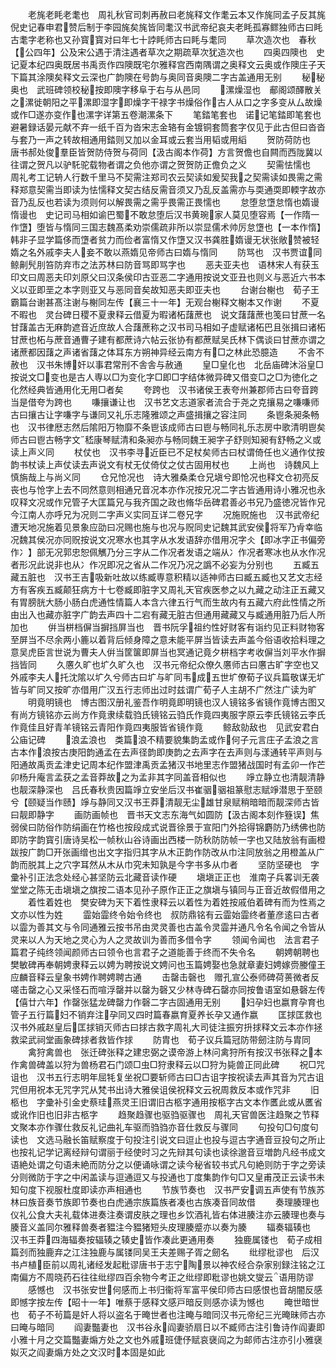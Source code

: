 <!-- { "loadSidebar": true } -->
　　老旄老眊老耄也　周礼秋官司刺再赦曰老旄释文作耄云本又作旄同孟子反其旄倪史记春申君赞后制于李园旄矣旄皆同耄汉书武帝纪哀夫老眊孤寡鳏独师古曰眊古耄字老称也又孙寳寳对曰年七十誖眊师古曰眊与耄同
　　草次造次也　春秋【公四年】公及宋公遇于清注遇者草次之期疏草次犹造次也
　　四奥四隩也　史记夏本纪四奥既居书禹贡作四隩既宅尔雅释宫西南隅谓之奥释文云奥或作隩庄子天下篇其涂隩矣释文云深也广韵隩在号韵与奥同音奥隩二字古盖通用无别
　　秘秘奥也　武班碑领校秘按即隩字移阜于右与从邑同
　　漯燥湿也　郙阁颂醳散关之漯徙朝阳之平漯即湿字即燥字干禄字书燥俗作古人从口之字多变从厶故燥或作□遂亦变作也漯字详第五卷潮漯条下
　　笔錔笔套也　诺记笔錔即笔套也避暑録话晏元献不弃一纸千百为沓宋志金辂有金镀铜套筒套字仅见于此古但曰沓沓与套乃一声之转故相通用錔则又加以金耳或云套当用韬或用縚
　　贺防荷防也　唐书郝处俊羣臣皆贺防侍贺与荷同【汲古阁本作荷】方言贺儋也自闗而西陇冀以往谓之贺凡以驴馲驼载物者谓之负他亦谓之贺贺防正儋负之义
　　契需怯懦也　周礼考工记辀人行数千里马不契需注郑司农云契读如爰契我之契需读如畏需之需释郑意契需当即读为怯懦释文契古结反需音须又乃乱反盖需亦与耎通耎即輭字故亦音乃乱反也若读为须则何以解畏需之需乎畏需正畏懦也
　　怠堕怠墯怠惰也媠谩惰谩也　史记司马相如谕巴蜀不敢怠堕后汉书黄琬家人莫见堕容焉【一作隋一作墯】堕皆与惰同三国志魏髙柔劝崇儒疏非所以崇显儒术帅厉怠墯也【一本作惰】韩非子显学篇侈而墯者贫力而俭者富惰又作墯又汉书龚胜媠谩无状张敞赞被轻媠之名外戚李夫人妾不敢以燕媠见帝师古曰媠与惰同
　　防骂也　汉书贾谊同鲸劓髠刖笞防弃市之法苏林曰防音骂即骂字也
　　恶夫亚夫也　语林宋人有获玉印文曰周恶夫印刘原父曰汉条侯印古亚恶二字通用按说文亚丑也则义与恶近六书本义以亚即垩之本字则亚又与恶同音矣故知恶夫即亚夫也
　　台谢台榭也　荀子王霸篇台谢甚髙注谢与榭同左传【襄三十一年】无观台榭释文榭本又作谢
　　不夏不暇也　灵台碑日稷不夏隶释云借夏为暇诸柘藷蔗也　说文藷藷蔗也笺曰甘蔗一名甘藷盖古无麻韵遮音近庶故人合藷蔗称之汉书司马相如子虚赋诸柘巴且张揖曰诸柘甘蔗也柘与蔗音通曹子建有都蔗诗六帖云张协有都蔗赋吴氏林下偶谈曰甘蔗亦谓之诸蔗都因藷之声诸省藷之体耳东方朔神异经云南方有□之林此恐臆造
　　不舎不赦也　汉书朱博奸以事君常刑不舎舎与赦通
　　皇□皇化也　北岳庙碑沐浴皇□按说文□变也是古人専以□为变化字□即□字结体微异碑又借变□之□为徳化之化然经典皆通用化无用□者矣
　　夸跨也　汉书诸侯王表夸州兼郡师古曰夸音跨当是借夸为跨也
　　嗛攘谦让也　汉书艺文志道家者流合于尧之克攘易之嗛嗛师古曰攘古让字嗛字与谦同又礼乐志隆雅颂之声盛揖攘之容注同
　　条鬯条昶条畅也　汉书律厯志然后隂阳万物靡不条鬯该成师古曰鬯与畅同礼乐志房中歌清明鬯矣师古曰鬯古畅字文嵇康琴赋清和条昶亦与畅同魏王昶字子舒则知昶有舒畅之义或读上声义同
　　杖仗也　汉书李寻近臣已不足杖矣师古曰杖谓倚任也义通作仗按韵书杖读上声仗读去声说文有杖无仗倚仗之仗古固用杖也
　　上尚也　诗魏风上慎旃哉上与尚义同
　　仓兄怆况也　诗大雅桑柔仓兄塡兮即怆况也释文仓初亮反丧也与怆字上去不同然意则相通兄音况本亦作况按兄况二字古皆通用诗小雅况也永叹释文况或作兄管子大匡篇兄与我齐国之政也脩华岳碑君善必书兄乃盛徳况皆作兄今江南人亦呼兄为况则二字声义实同互详二卷兄字
　　况施贶施也　汉书武帝纪遭天地况施着见景象应劭曰况赐也施与也况与贶同史记魏其武安侯将军乃肻幸临况魏其侯况亦同贶按说文况寒水也其字从水发语辞亦借用况字仌【即冰字正书偏旁作冫】部无况郭忠恕佩觽乃分三字从二作况者发语之端从冫作况者寒冰也从水作况者形况此说非也从冫作况即况之省从二作况乃况之譌不必妄为分别也
　　五臧五藏五脏也　汉书王吉吸新吐故以练臧専意积精以适神师古曰臧五臧也又艺文志经方有客疾五臧颠狂病方十七卷臧即脏字又周礼天官疾医参之以九藏之动注正五藏又有胃膀胱大肠小肠白虎通性情篇人本含六律五行气而生故内有五藏六府此性情之所由出入也藏亦脏字广韵去声四十二宕有藏无脏古但通用藏藏又与臧通用脏乃后人所加也
　　倂当栟档偋当摒挡屏当也　晋书阮孚祖约性好财客有诣约见正料财物客至屏当不尽余两小簏以着背后倾身障之意未能平屏当皆读去声盖今俗语收拾料理之意吴虎臣言世说为曹夫人倂当筐箧即屏当也冥通记竟夕栟档字考收偋当刘平水作摒挡皆同
　　久懬久旷也圹久旷久也　汉书元帝纪众僚久懬师古曰懬古旷字空也又外戚李夫人托沈隂以圹久兮师古曰圹与旷同韦成五世圹僚荀子议兵篇敬谋无圹皆与旷同又按旷亦借用广汉五行志师出过时兹谓广荀子人主胡不广然注广读为旷
　　明竟明镜也　博古图汉册礼鉴吾作明竟即明镜也汉人镜铭多省镜作竟博古图又有尚方镜铭亦云尚方作竟隶续载驺氏镜铭云驺氏作竟四夷服字原云李氏镜铭云李氏作竟佳且好青羊镜铭云青阳作竟四夷服皆省镜作竟
　　鲸敌勍敌也　见武安君白公庙记碑
　　浪孟浪也　类篇浪不精要貌集韵孟或作何子元言庄子孟浪之言古本作浪按古庚阳韵通孟在去声径韵即庚韵之去声字在去声则与漾通转平声则与阳通故禹贡孟津史记周本纪作盟津禹贡孟猪汉书地里志作盟猪战国时有孟卯一作芒卯杨升庵言孟获之孟音莽故之为孟非其字同盖音相似也
　　竫立静立也清靓清静也靓深静深也　吕氏春秋贵因篇竫立安坐后汉书崔骃骃祖篆慰志赋竫潜思于至颐兮【颐疑当作赜】竫与静同又汉书王莽清靓无尘雄甘泉赋稍暗暗而靓深师古皆曰靓即静字
　　画防画帧也　晋书天文志东海气如圆防【汲古阁本刻作簦误】焦弱侯曰防俗作防绢画在竹格也按段成式说晋徐景于宣阳门外拾得锦麝防乃绣佛也防即防字韵寳引唐诗吴松一帧秋山谷诗画出西楼一防秋防防帧一字也又陆放翁有画橙跋按广韵□开张画缯也出文字指归其字从木正韵作防改从巾注同放翁之用橙盖从广韵而脱其上之穴字耳然从木从巾究未知孰是今字书多从巾者
　　坚防坚硬也　字彚补引正法念处经心甚坚防云北藏音读作硬
　　塡塡正正也　淮南子兵畧训无袭堂堂之陈无击塡塡之旗按二语本见孙子原作正正之旗塡与镇同与正音近故假借用之
　　着性着姓也　樊安碑为天下着性隶释云以着性为着姓按戚伯着碑有而为性焉之文亦以性为姓
　　霝始霝终令始令终也　叔防鼎铭有云霝始霝终者董彦逺曰古者以霝为善其文与令同通雅云按书吊由灵灵善也古盖令灵霝并通凡令名令闻之令皆从灵来以人为天地之灵心为人之灵故训为善而多借令字
　　领闻令闻也　法言君子篇君子纯终领闻颜师古曰领令也言君子之道能善于终而不失令名
　　朝娉朝聘也　樊敏碑再奉朝娉隶释云以娉为聘按说文娉问也玉篇娉娶也急就章妻妇娉嫁赍媵僮王应麟音释云皇象书娉作聘娉聘古通
　　击罄击磬也　赠孔宣公泰师碑荷蒉微者反嗟击罄之心又采怪石而喧浮罄并以罄为磬又少林寺碑石罄亦同按鲁语室如悬磬左传【僖廿六年】作罄张猛龙碑罄力作磬二字古固通用无别
　　妇孕妇也嬴育孕育也　管子五行篇妇不销弃注孕同又四时篇春嬴育夏养长孕又通作嬴
　　匡捄匡救也　汉书外戚赵皇后匡捄销灭师古曰捄古救字周礼大司徒注振穷抍捄释文云本亦作拯救梁武祠堂画象碑捄者救皆作捄
　　防胄也　荀子议兵篇冠防带劒注防与胄同
　　禽狩禽兽也　张迁碑张释之建忠弼之谟帝游上林问禽狩所有按汉书张释之本作禽兽碑盖以狩为兽杨君石门颂□虫□狩隶释云以□狩为毙兽正同此碑
　　祝□咒诅也　汉书五行志明年屈牦复坐祝□要斩师古曰□古诅字按祝读去声其音为咒古诅咒但用祝本无咒字咒从梵书出诗大雅侯诅侯祝释文云祝周救反本或作咒非
　　旧柩也　字彚补引金史蔡珪燕灵王旧谓旧古柩字通用按柩字古文本作匶此或从匶省或讹作旧也旧非古柩字
　　趋聚趋骤也驱驺驱骤也　周礼天官兽医注趋聚之节释文聚本亦作骤仕救反礼记曲礼车驱而驺驺亦音仕救反与骤同
　　句投句□句度句读也　文选马融长笛赋察度于句投注引说文曰逗止也投与逗古字通音豆投句之所止也按礼记学记离经辩句谓丽于经使时习之先辩其句读也读徐邈音豆増韵凡经书成文语絶处谓之句语未絶而防分之以便诵咏谓之读今秘省较书式凡句絶则防于字之旁读分则微防于字之中闲盖读与逗通逗又与投通也丁度集韵作句□又皇甫茂正云读书未知句度下视服杜度即读亦声相通也
　　节族节奏也　汉书严安调五声使有节族苏林曰族音奏节族即节奏也白虎通宗族篇族者凑也古族凑音同故借
　　奏理腠理也　仪礼公食大夫礼载体进奏注奏谓皮肤之理也乡饮酒礼皆右体进腠注亦云腠理也奏与腠音义盖同尔雅释兽奏者豱注今豱猪短头皮理腠蹙亦以奏为腠
　　辐奏辐辏也　汉书王莽四海辐奏按辐辏之辏史皆作凑此更通用奏
　　独鹿属镂也　荀子成相篇刭而独鹿弃之江注独鹿与属镂同吴王夫差赐子胥之劒名
　　纰缪枇谬也　后汉书卢植臣前以周礼诸经发起粃谬唐书于志宁陶景以神农经合杂家别録注铭之江南偏方不周晓药石往往纰缪四百余物今考正之纰缪即粃谬也姚文燮云语用防谬
　　感憾也　汉书张安世何感而上书归衞将军富平侯印师古曰感恨也音胡闇反感即憾字按左传【昭十一年】唯蔡于感释文感戸暗反则感亦读为憾也
　　晻世暗世也　荀子不茍篇是奸人将以盗名于晻世者也注晻与暗同汉书元帝纪三光晻昧师古亦曰晻与暗同
　　阎妻豓妻也　汉书谷永阎妻骄扇日以不臧师古注引鲁诗作阎妻即小雅十月之交篇豓妻煽方处之文也外戚班倢伃赋哀襃阎之为邮师古注亦引小雅襃姒灭之阎妻煽方处之文汉时本固是如此
